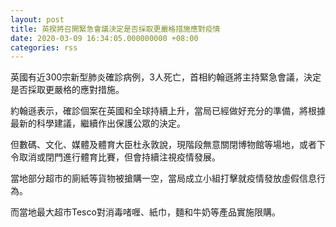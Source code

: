 ```yaml
---
layout: post
title: 英揆將召開緊急會議決定是否採取更嚴格措施應對疫情
date: 2020-03-09 16:34:05.000000000 +08:00
categories: rss
---
```


英國有近300宗新型肺炎確診病例，3人死亡，首相約翰遜將主持緊急會議，決定是否採取更嚴格的應對措施。

約翰遜表示，確診個案在英國和全球持續上升，當局已經做好充分的準備，將根據最新的科學建議，繼續作出保護公眾的決定。

但數碼、文化、媒體及體育大臣杜永敦說，現階段無意關閉博物館等場地，或者下令取消或閉門進行體育比賽，但會持續注視疫情發展。

當地部分超市的廁紙等貨物被搶購一空，當局成立小組打擊就疫情發放虛假信息行為。

而當地最大超市Tesco對消毒啫喱、紙巾，麵和牛奶等產品實施限購。
